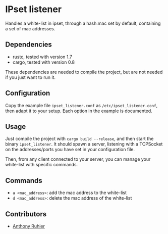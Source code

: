 IPset listener
=============

Handles a white-list in ipset, through a hash:mac set by default, containing
a set of mac addresses.


Dependencies
------------

  * rustc, tested with version 1.7
  * cargo, tested with version 0.8

These dependencies are needed to compile the project, but are not needed if you
just want to run it.


Configuration
-------------

Copy the example file `ipset_listener.conf` as `/etc/ipset_listener.conf`,
then adapt it to your setup. Each option in the example is documented.


Usage
-----

Just compile the project with `cargo build --release`, and then start the
binary `ipset_listener`. It should spawn a server, listening with a TCPSocket
on the addresses/ports you have set in your configuration file.

Then, from any client connected to your server, you can manage your white-list
with specific commands.


Commands
--------

  * `a <mac_address>`: add the mac address to the white-list
  * `d <mac_address>`: delete the mac address of the white-list


Contributors
------------

  * [Anthony Ruhier](mailto://anthony.ruhier@gmail.com)
